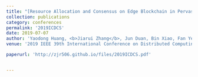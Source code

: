 ```yaml
---
title: "[Resource Allocation and Consensus on Edge Blockchain in Pervasive Edge Computing Environments](https://ieeexplore.ieee.org/abstract/document/8884875)"
collection: publications
category: conferences
permalink: '2019ICDCS'
date: 2019-07-07
author: 'Yaodong Huang, <b>Jiarui Zhang</b>, Jun Duan, Bin Xiao, Fan Ye, Yuanyuan Yang'
venue: '2019 IEEE 39th International Conference on Distributed Computing Systems (ICDCS)'

paperurl: 'http://zjr506.github.io/files/2019ICDCS.pdf'


---
```


